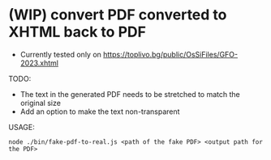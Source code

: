 # (WIP) convert PDF converted to XHTML back to PDF

- Currently tested only on https://toplivo.bg/public/OsSiFiles/GFO-2023.xhtml

TODO:
- The text in the generated PDF needs to be stretched to match the original size
- Add an option to make the text non-transparent

USAGE:
```
node ./bin/fake-pdf-to-real.js <path of the fake PDF> <output path for the PDF>
```
